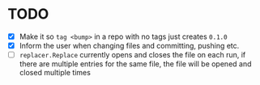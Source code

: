 # TODO

- [x] Make it so `tag <bump>` in a repo with no tags just creates `0.1.0`
- [x] Inform the user when changing files and committing, pushing etc.
- [ ] `replacer.Replace` currently opens and closes the file on each run, if there are multiple entries for the same file, the file will be opened and closed multiple times
